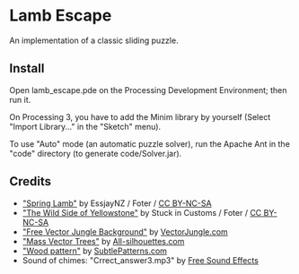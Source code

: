 # Lamb Escape
An implementation of a classic sliding puzzle.

## Install
Open lamb_escape.pde on the Processing Development Environment; then run it.

On Processing 3, you have to add the Minim library by yourself (Select "Import Library..." in the "Sketch" menu).

To use "Auto" mode (an automatic puzzle solver), run the Apache Ant in the "code" directory (to generate code/Solver.jar).

## Credits

* ["Spring Lamb"](http://foter.com/photo/spring-lamb/) by
EssjayNZ / Foter /
[CC BY-NC-SA](http://creativecommons.org/licenses/by-nc-sa/2.0/)
* ["The Wild Side of Yellowstone"](http://foter.com/photo/the-wild-side-of-yellowstone-3/) by
Stuck in Customs / Foter /
[CC BY-NC-SA](http://creativecommons.org/licenses/by-nc-sa/2.0/)
* ["Free Vector Jungle Background"](http://www.vectorjungle.com/2010/09/free-vector-jungle-background/) by
[VectorJungle.com](http://www.vectorjungle.com)
* ["Mass Vector Trees"](http://all-silhouettes.com/vector-trees/) by
[All-silhouettes.com](http://all-silhouettes.com)
* ["Wood pattern"](http://subtlepatterns.com/wood-pattern/) by
[SubtlePatterns.com](http://subtlepatterns.com)
* Sound of chimes:
"Crrect_answer3.mp3" by
[Free Sound Effects](http://taira-komori.jpn.org/freesound.html)
